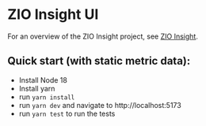 # ZIO Insight UI

For an overview of the ZIO Insight project, see [ZIO Insight](https://zio.dev/zio-insight/).

## Quick start (with static metric data):

- Install Node 18
- Install yarn
- run `yarn install`
- run `yarn dev` and navigate to http://localhost:5173
- run `yarn test` to run the tests
